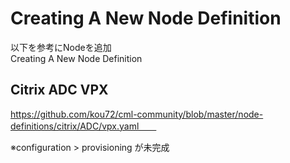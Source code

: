 # Creating A New Node Definition

以下を参考にNodeを追加  
Creating A New Node Definition

## Citrix ADC VPX

https://github.com/kou72/cml-community/blob/master/node-definitions/citrix/ADC/vpx.yaml　　

※configuration > provisioning が未完成
